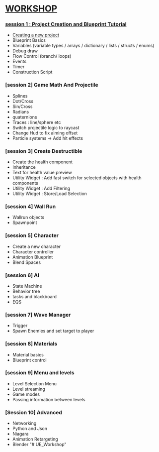 # [WORKSHOP](https://github.com/Bleeck/UE_Workshop)

### [session 1 : Project Creation and Blueprint Tutorial](https://github.com/Bleeck/UE_Workshop/blob/main/Session_1.md)
  * [Creating a new project](https://github.com/Bleeck/UE_Workshop/blob/main/Session_1.md#creating-a-new-project)
  * Blueprint Basics
  * Variables (variable types / arrays / dictionary / lists / structs / enums)
  * Debug draw
  * Flow Control (branch/ loops)
  * Events
  * Timer
  * Construction Script

### [session 2] Game Math And Projectile
  * Splines
  * Dot/Cross
  * Sin/Cross
  * Radians
  * quaternions
  * Traces : line/sphere etc
  * Switch projectile logic to raycast
  * Change Hud to fix aiming offset
  * Particle systems -> Add hit effects

### [session 3] Create Destructible
  * Create the health component
  * Inheritance
  * Text for health value preview
  * Utility Widget : Add fast switch for selected objects with health components
  * Utility Widget : Add Filtering
  * Utility Widget : Store/Load Selection

### [session 4] Wall Run
  * Wallrun objects
  * Spawnpoint

### [session 5] Character
  * Create a new character
  * Character controller
  * Animation Blueprint
  * Blend Spaces

### [session 6] AI
  * State Machine
  * Behavior tree
  * tasks and blackboard
  * EQS

### [session 7] Wave Manager
  * Trigger
  * Spawn Enemies and set target to player

### [session 8] Materials
  * Material basics
  * Blueprint control

### [session 9] Menu and levels
  * Level Selection Menu
  * Level streaming
  * Game modes
  * Passing information between levels

### [Session 10] Advanced
  * Networking
  * Python and Json
  * Niagara
  * Animation Retargeting
  * Blender
"# UE_Workshop"
